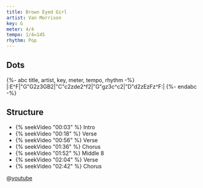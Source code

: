 ```yaml
---
title: Brown Eyed Girl
artist: Van Morrison
key: G
meter: 4/4
tempo: 1/4=145
rhythm: Pop
---
```


## Dots

{%- abc title, artist, key, meter, tempo, rhythm -%}
|:E^F|"G"G2z3GB2|"C"c2zde2^f2|"G"gz3c^c2|"D"d2zEzFz^F:|
{%- endabc -%}

## Structure

- {% seekVideo "00:03" %} Intro
- {% seekVideo "00:18" %} Verse
- {% seekVideo "00:56" %} Verse
- {% seekVideo "01:36" %} Chorus
- {% seekVideo "01:52" %} Middle 8
- {% seekVideo "02:04" %} Verse
- {% seekVideo "02:42" %} Chorus

@[youtube](kqXSBe-qMGo)
